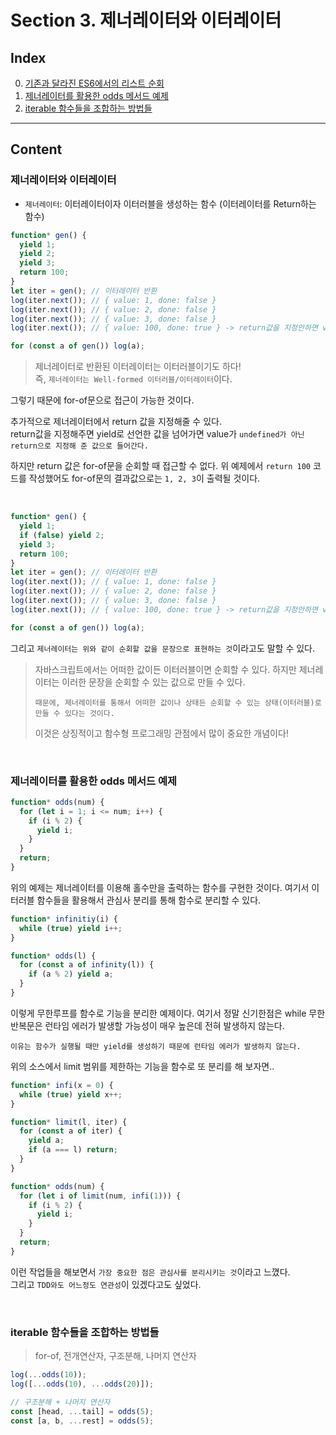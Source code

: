 # Section 3. 제너레이터와 이터레이터

## Index

0. [기존과 달라진 ES6에서의 리스트 순회](#기존과-달라진-ES6에서의-리스트-순회)
1. [제너레이터를 활용한 odds 메서드 예제](#제너레이터를-활용한-odds-메서드-예제)
2. [iterable 함수들을 조합하는 방법들](#iterable-함수들을-조합하는-방법들)

---

## Content

### 제너레이터와 이터레이터

- `제너레이터`: 이터레이터이자 이터러블을 생성하는 함수 (이터레이터를 Return하는 함수)

```javascript
function* gen() {
  yield 1;
  yield 2;
  yield 3;
  return 100;
}
let iter = gen(); // 이터레이터 반환
log(iter.next()); // { value: 1, done: false }
log(iter.next()); // { value: 2, done: false }
log(iter.next()); // { value: 3, done: false }
log(iter.next()); // { value: 100, done: true } -> return값을 지정안하면 value는 undefined

for (const a of gen()) log(a);
```

> 제너레이터로 반환된 이터레이터는 이터러블이기도 하다! <br>
> 즉, `제너레이터는 Well-formed 이터러블/이터레이터`이다.

그렇기 때문에 for-of문으로 접근이 가능한 것이다.

추가적으로 제너레이터에서 return 값을 지정해줄 수 있다.<br>
return값을 지정해주면 yield로 선언한 값을 넘어가면 value가 `undefined가 아닌 return으로 지정해 준 값으로 들어간다.`

하지만 return 값은 for-of문을 순회할 때 접근할 수 없다. 위 예제에서 `return 100` 코드를 작성했어도 for-of문의 결과값으로는 `1, 2, 3`이 출력될 것이다.

<br>

```javascript
function* gen() {
  yield 1;
  if (false) yield 2;
  yield 3;
  return 100;
}
let iter = gen(); // 이터레이터 반환
log(iter.next()); // { value: 1, done: false }
log(iter.next()); // { value: 2, done: false }
log(iter.next()); // { value: 3, done: false }
log(iter.next()); // { value: 100, done: true } -> return값을 지정안하면 value는 undefined

for (const a of gen()) log(a);
```

그리고 `제너레이터는 위와 같이 순회할 값을 문장으로 표현하는 것`이라고도 말할 수 있다.

> 자바스크립트에서는 어떠한 값이든 이터러블이면 순회할 수 있다. 하지만 제너레이터는 이러한 문장을 순회할 수 있는 값으로 만들 수 있다. <br>
>
> `때문에, 제너레이터를 통해서 어떠한 값이나 상태든 순회할 수 있는 상태(이터러블)로 만들 수 있다는 것이다.`
>
> 이것은 상징적이고 함수형 프로그래밍 관점에서 많이 중요한 개념이다!

<br>

### 제너레이터를 활용한 odds 메서드 예제

```javascript
function* odds(num) {
  for (let i = 1; i <= num; i++) {
    if (i % 2) {
      yield i;
    }
  }
  return;
}
```

위의 예제는 제너레이터를 이용해 홀수만을 출력하는 함수를 구현한 것이다. 여기서 이터러블 함수들을 활용해서 관심사 분리를 통해 함수로 분리할 수 있다.

```javascript
function* infinitiy(i) {
  while (true) yield i++;
}

function* odds(l) {
  for (const a of infinity(l)) {
    if (a % 2) yield a;
  }
}
```

이렇게 무한루프를 함수로 기능을 분리한 예제이다. 여기서 정말 신기한점은 while 무한 반복문은 런타임 에러가 발생할 가능성이 매우 높은데 전혀 발생하지 않는다.

`이유는 함수가 실행될 때만 yield를 생성하기 때문에 런타임 에러가 발생하지 않는다.`

위의 소스에서 limit 범위를 제한하는 기능을 함수로 또 분리를 해 보자면..

```javascript
function* infi(x = 0) {
  while (true) yield x++;
}

function* limit(l, iter) {
  for (const a of iter) {
    yield a;
    if (a === l) return;
  }
}

function* odds(num) {
  for (let i of limit(num, infi(1))) {
    if (i % 2) {
      yield i;
    }
  }
  return;
}
```

이런 작업들을 해보면서 `가장 중요한 점은 관심사를 분리시키는 것`이라고 느꼈다.<br>
그리고 `TDD와도 어느정도 연관성`이 있겠다고도 싶었다.

<br>

### iterable 함수들을 조합하는 방법들

> for-of, 전개연산자, 구조분해, 나머지 연산자

```javascript
log(...odds(10));
log([...odds(10), ...odds(20)]);

// 구조분해 + 나머지 연산자
const [head, ...tail] = odds(5);
const [a, b, ...rest] = odds(5);
```
